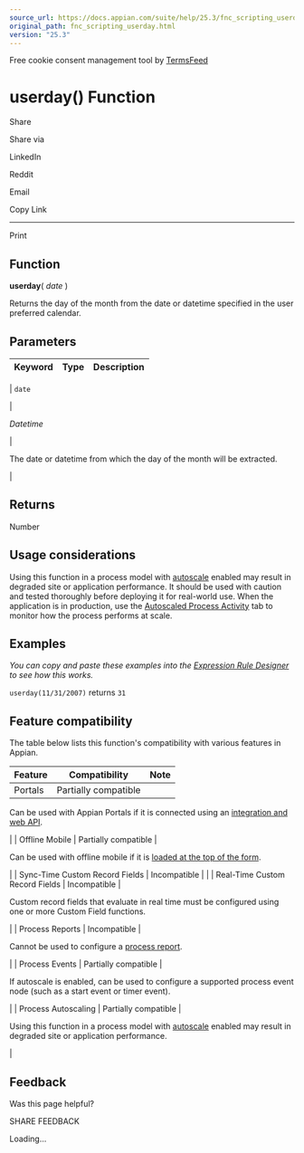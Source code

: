 ```yaml
---
source_url: https://docs.appian.com/suite/help/25.3/fnc_scripting_userday.html
original_path: fnc_scripting_userday.html
version: "25.3"
---
```


Free cookie consent management tool by [TermsFeed](https://www.termsfeed.com/)

# userday() Function

Share

Share via

LinkedIn

Reddit

Email

Copy Link

* * *

Print

## Function

**userday**( _date_ )

Returns the day of the month from the date or datetime specified in the user preferred calendar.

## Parameters

| Keyword | Type | Description |
| --- | --- | --- |
|
`date`

 |

_Datetime_

 |

The date or datetime from which the day of the month will be extracted.

 |

## Returns

Number

## Usage considerations

Using this function in a process model with [autoscale](autoscale-processes.html) enabled may result in degraded site or application performance. It should be used with caution and tested thoroughly before deploying it for real-world use. When the application is in production, use the [Autoscaled Process Activity](monitoring-autoscaled-processes.html) tab to monitor how the process performs at scale.

## Examples

_You can copy and paste these examples into the [Expression Rule Designer](Expression_Rules.html) to see how this works._

`userday(11/31/2007)` returns `31`

## Feature compatibility

The table below lists this function's compatibility with various features in Appian.

| Feature | Compatibility | Note |
| --- | --- | --- |
| Portals | Partially compatible |
Can be used with Appian Portals if it is connected using an [integration and web API](portals-design.html#using-partially-compatible-functions-and-objects-in-a-portal).

 |
| Offline Mobile | Partially compatible |

Can be used with offline mobile if it is [loaded at the top of the form](offline-mobile-design-best-practices.html#working-with-partially-compatible-functions).

 |
| Sync-Time Custom Record Fields | Incompatible |  |
| Real-Time Custom Record Fields | Incompatible |

Custom record fields that evaluate in real time must be configured using one or more Custom Field functions.

 |
| Process Reports | Incompatible |

Cannot be used to configure a [process report](Process_Reports.html).

 |
| Process Events | Partially compatible |

If autoscale is enabled, can be used to configure a supported process event node (such as a start event or timer event).

 |
| Process Autoscaling | Partially compatible |

Using this function in a process model with [autoscale](autoscale-processes.html) enabled may result in degraded site or application performance.

 |

## Feedback

Was this page helpful?

SHARE FEEDBACK

Loading...